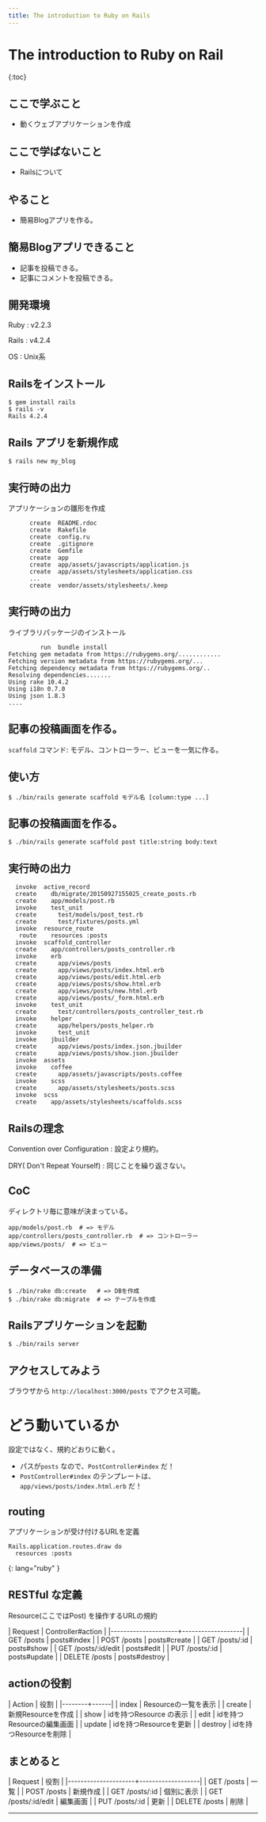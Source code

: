 ```yaml
---
title: The introduction to Ruby on Rails
---
```


# The introduction to Ruby on Rail


{:toc}


## ここで学ぶこと

* 動くウェブアプリケーションを作成


## ここで学ばないこと

* Railsについて


## やること

* 簡易Blogアプリを作る。


## 簡易Blogアプリできること

* 記事を投稿できる。
* 記事にコメントを投稿できる。


## 開発環境

Ruby
: v2.2.3

Rails
: v4.2.4 

OS
: Unix系


## Railsをインストール

    $ gem install rails
    $ rails -v
    Rails 4.2.4


## Rails アプリを新規作成

    $ rails new my_blog


## 実行時の出力

アプリケーションの雛形を作成

          create  README.rdoc
          create  Rakefile
          create  config.ru
          create  .gitignore
          create  Gemfile
          create  app
          create  app/assets/javascripts/application.js
          create  app/assets/stylesheets/application.css
          ...
          create  vendor/assets/stylesheets/.keep


## 実行時の出力

ライブラリパッケージのインストール

             run  bundle install
    Fetching gem metadata from https://rubygems.org/............
    Fetching version metadata from https://rubygems.org/...
    Fetching dependency metadata from https://rubygems.org/..
    Resolving dependencies.......
    Using rake 10.4.2
    Using i18n 0.7.0
    Using json 1.8.3
    ....


## 記事の投稿画面を作る。

`scaffold` コマンド:
モデル、コントローラー、ビューを一気に作る。


## 使い方

    $ ./bin/rails generate scaffold モデル名 [column:type ...]


## 記事の投稿画面を作る。

    $ ./bin/rails generate scaffold post title:string body:text


## 実行時の出力

      invoke  active_record
      create    db/migrate/20150927155025_create_posts.rb
      create    app/models/post.rb
      invoke    test_unit
      create      test/models/post_test.rb
      create      test/fixtures/posts.yml
      invoke  resource_route
       route    resources :posts
      invoke  scaffold_controller
      create    app/controllers/posts_controller.rb
      invoke    erb
      create      app/views/posts
      create      app/views/posts/index.html.erb
      create      app/views/posts/edit.html.erb
      create      app/views/posts/show.html.erb
      create      app/views/posts/new.html.erb
      create      app/views/posts/_form.html.erb
      invoke    test_unit
      create      test/controllers/posts_controller_test.rb
      invoke    helper
      create      app/helpers/posts_helper.rb
      invoke      test_unit
      invoke    jbuilder
      create      app/views/posts/index.json.jbuilder
      create      app/views/posts/show.json.jbuilder
      invoke  assets
      invoke    coffee
      create      app/assets/javascripts/posts.coffee
      invoke    scss
      create      app/assets/stylesheets/posts.scss
      invoke  scss
      create    app/assets/stylesheets/scaffolds.scss


## Railsの理念

Convention over Configuration
: 設定より規約。

DRY( Don't Repeat Yourself)
: 同じことを繰り返さない。

## CoC

ディレクトリ毎に意味が決まっている。

    app/models/post.rb  # => モデル
    app/controllers/posts_controller.rb  # => コントローラー
    app/views/posts/  # => ビュー


## データベースの準備

    $ ./bin/rake db:create   # => DBを作成
    $ ./bin/rake db:migrate  # => テーブルを作成


## Railsアプリケーションを起動

    $ ./bin/rails server


## アクセスしてみよう

ブラウザから `http://localhost:3000/posts` でアクセス可能。


# どう動いているか

設定ではなく、規約どおりに動く。

* パスが`posts` なので、`PostController#index` だ！
* `PostController#index` のテンプレートは、 `app/views/posts/index.html.erb` だ！

## routing 

  アプリケーションが受け付けるURLを定義

    Rails.application.routes.draw do
      resources :posts
{: lang="ruby" }

## RESTful な定義

Resource(ここではPost) を操作するURLの規約

|     Request         | Controller#action |
|---------------------+-------------------|
| GET /posts          | posts#index   |
| POST /posts         | posts#create  |
| GET /posts/:id      | posts#show    |
| GET /posts/:id/edit | posts#edit    | 
| PUT /posts/:id      | posts#update  |
| DELETE /posts       | posts#destroy |


## actionの役割

| Action | 役割 |
|--------+------|
| index | Resourceの一覧を表示 |
| create | 新規Resourceを作成 |
| show | idを持つResource の表示 |
| edit | idを持つResourceの編集画面 |
| update | idを持つResourceを更新 |
| destroy | idを持つResourceを削除 |

## まとめると

|     Request         | 役割 |
|---------------------+-------------------|
| GET /posts          | 一覧   |
| POST /posts         | 新規作成  |
| GET /posts/:id      | 個別に表示    |
| GET /posts/:id/edit | 編集画面    | 
| PUT /posts/:id      | 更新  |
| DELETE /posts       | 削除 |


----
